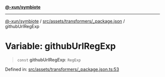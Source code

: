 [**@-xun/symbiote**](../../../../../README.md)

***

[@-xun/symbiote](../../../../../README.md) / [src/assets/transformers/\_package.json](../README.md) / githubUrlRegExp

# Variable: githubUrlRegExp

> `const` **githubUrlRegExp**: `RegExp`

Defined in: [src/assets/transformers/\_package.json.ts:53](https://github.com/Xunnamius/symbiote/blob/0bafa3046d16effe919127463c68cff1fb657848/src/assets/transformers/_package.json.ts#L53)
